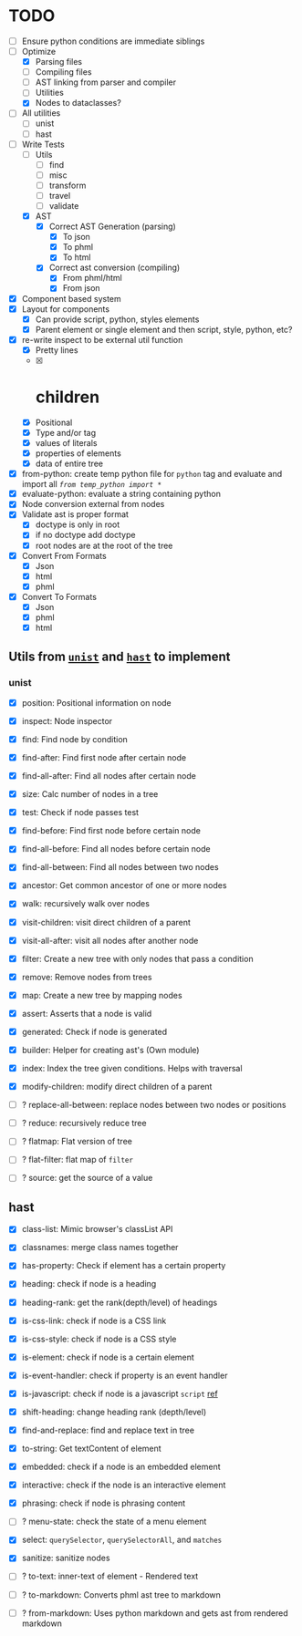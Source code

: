 # TODO
- [ ] Ensure python conditions are immediate siblings
- [ ] Optimize
  - [x] Parsing files
  - [ ] Compiling files
  - [ ] AST linking from parser and compiler
  - [ ] Utilities
  - [x] Nodes to dataclasses?
- [ ] All utilities
  - [ ] unist
  - [ ] hast
- [ ] Write Tests
  - [ ] Utils
    - [ ] find
    - [ ] misc
    - [ ] transform
    - [ ] travel
    - [ ] validate
  - [x] AST
    - [x] Correct AST Generation (parsing)
      - [x] To json
      - [x] To phml
      - [x] To html
    - [x] Correct ast conversion (compiling)
      - [x] From phml/html
      - [x] From json
- [x] Component based system
- [x] Layout for components
  - [x] Can provide script, python, styles elements
  - [x] Parent element or single element and then script, style, python, etc?
- [x] re-write inspect to be external util function
  - [x] Pretty lines
  - [x] # children
  - [x] Positional
  - [x] Type and/or tag
  - [x] values of literals
  - [x] properties of elements
  - [x] data of entire tree
- [x] from-python: create temp python file for `python` tag and evaluate and import all *`from temp_python import *`*
- [x] evaluate-python: evaluate a string containing python
- [x] Node conversion external from nodes
- [x] Validate ast is proper format
  - [x] doctype is only in root
  - [x] if no doctype add doctype
  - [x] root nodes are at the root of the tree
- [x] Convert From Formats
  - [x] Json
  - [x] html
  - [x] phml
- [x] Convert To Formats
  - [x] Json
  - [x] phml
  - [x] html

## Utils from [`unist`](https://github.com/syntax-tree/unist#list-of-utilities) and [`hast`](https://github.com/syntax-tree/hast#list-of-utilities) to implement

### unist
- [x] position: Positional information on node
- [x] inspect: Node inspector
- [x] find: Find node by condition
- [x] find-after: Find first node after certain node
- [x] find-all-after: Find all nodes after certain node
- [x] size: Calc number of nodes in a tree
- [x] test: Check if node passes test
- [x] find-before: Find first node before certain node
- [x] find-all-before: Find all nodes before certain node
- [x] find-all-between: Find all nodes between two nodes
- [x] ancestor: Get common ancestor of one or more nodes

- [x] walk: recursively walk over nodes
- [x] visit-children: visit direct children of a parent
- [x] visit-all-after: visit all nodes after another node

- [x] filter: Create a new tree with only nodes that pass a condition
- [x] remove: Remove nodes from trees
- [x] map: Create a new tree by mapping nodes

- [x] assert: Asserts that a node is valid
- [x] generated: Check if node is generated
 
- [x] builder: Helper for creating ast's (Own module)
- [x] index: Index the tree given conditions. Helps with traversal
- [x] modify-children: modify direct children of a parent

- [ ] ? replace-all-between: replace nodes between two nodes or positions
- [ ] ? reduce: recursively reduce tree
- [ ] ? flatmap: Flat version of tree
- [ ] ? flat-filter: flat map of `filter`
- [ ] ? source: get the source of a value

## hast
- [x] class-list: Mimic browser's classList API
- [x] classnames: merge class names together
- [x] has-property: Check if element has a certain property
- [x] heading: check if node is a heading
- [x] heading-rank: get the rank(depth/level) of headings
- [x] is-css-link: check if node is a CSS link
- [x] is-css-style: check if node is a CSS style
- [x] is-element: check if node is a certain element
- [x] is-event-handler: check if property is an event handler
- [x] is-javascript: check if node is a javascript `script` [ref](https://html.spec.whatwg.org/#category-label)
- [x] shift-heading: change heading rank (depth/level)
- [x] find-and-replace: find and replace text in tree
- [x] to-string: Get textContent of element

- [x] embedded: check if a node is an embedded element
- [x] interactive: check if the node is an interactive element
- [x] phrasing: check if node is phrasing content
- [ ] ? menu-state: check the state of a menu element

- [x] select: `querySelector`, `querySelectorAll`, and `matches`
- [x] sanitize: sanitize nodes
- [ ] ? to-text: inner-text of element - Rendered text

- [ ] ? to-markdown: Converts phml ast tree to markdown
- [ ] ? from-markdown: Uses python markdown and gets ast from rendered markdown
